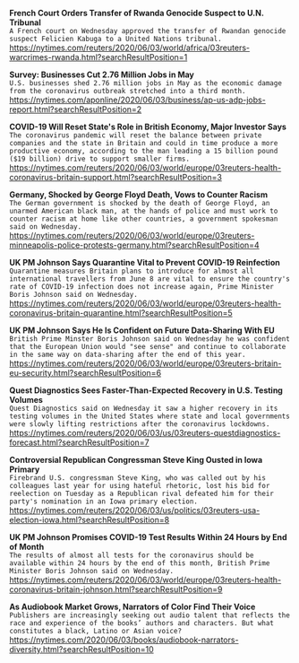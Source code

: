 **French Court Orders Transfer of Rwanda Genocide Suspect to U.N. Tribunal**\
`A French court on Wednesday approved the transfer of Rwandan genocide suspect Felicien Kabuga to a United Nations tribunal. `\
https://nytimes.com/reuters/2020/06/03/world/africa/03reuters-warcrimes-rwanda.html?searchResultPosition=1

**Survey: Businesses Cut 2.76 Million Jobs in May**\
`U.S. businesses shed 2.76 million jobs in May as the economic damage from the coronavirus outbreak stretched into a third month.`\
https://nytimes.com/aponline/2020/06/03/business/ap-us-adp-jobs-report.html?searchResultPosition=2

**COVID-19 Will Reset State's Role in British Economy, Major Investor Says**\
`The coronavirus pandemic will reset the balance between private companies and the state in Britain and could in time produce a more productive economy, according to the man leading a 15 billion pound ($19 billion) drive to support smaller firms. `\
https://nytimes.com/reuters/2020/06/03/world/europe/03reuters-health-coronavirus-britain-support.html?searchResultPosition=3

**Germany, Shocked by George Floyd Death, Vows to Counter Racism**\
`The German government is shocked by the death of George Floyd, an unarmed American black man, at the hands of police and must work to counter racism at home like other countries, a government spokesman said on Wednesday.`\
https://nytimes.com/reuters/2020/06/03/world/europe/03reuters-minneapolis-police-protests-germany.html?searchResultPosition=4

**UK PM Johnson Says Quarantine Vital to Prevent COVID-19 Reinfection**\
`Quarantine measures Britain plans to introduce for almost all international travellers from June 8 are vital to ensure the country's rate of COVID-19 infection does not increase again, Prime Minister Boris Johnson said on Wednesday.`\
https://nytimes.com/reuters/2020/06/03/world/europe/03reuters-health-coronavirus-britain-quarantine.html?searchResultPosition=5

**UK PM Johnson Says He Is Confident on Future Data-Sharing With EU**\
`British Prime Minster Boris Johnson said on Wednesday he was confident that the European Union would "see sense" and continue to collaborate in the same way on data-sharing after the end of this year.`\
https://nytimes.com/reuters/2020/06/03/world/europe/03reuters-britain-eu-security.html?searchResultPosition=6

**Quest Diagnostics Sees Faster-Than-Expected Recovery in U.S. Testing Volumes**\
`Quest Diagnostics said on Wednesday it saw a higher recovery in its testing volumes in the United States where state and local governments were slowly lifting restrictions after the coronavirus lockdowns.`\
https://nytimes.com/reuters/2020/06/03/us/03reuters-questdiagnostics-forecast.html?searchResultPosition=7

**Controversial Republican Congressman Steve King Ousted in Iowa Primary**\
`Firebrand U.S. congressman Steve King, who was called out by his colleagues last year for using hateful rhetoric, lost his bid for reelection on Tuesday as a Republican rival defeated him for their party's nomination in an Iowa primary election.`\
https://nytimes.com/reuters/2020/06/03/us/politics/03reuters-usa-election-iowa.html?searchResultPosition=8

**UK PM Johnson Promises COVID-19 Test Results Within 24 Hours by End of Month**\
`The results of almost all tests for the coronavirus should be available within 24 hours by the end of this month, British Prime Minister Boris Johnson said on Wednesday.`\
https://nytimes.com/reuters/2020/06/03/world/europe/03reuters-health-coronavirus-britain-johnson.html?searchResultPosition=9

**As Audiobook Market Grows, Narrators of Color Find Their Voice**\
`Publishers are increasingly seeking out audio talent that reflects the race and experience of the books’ authors and characters. But what constitutes a black, Latino or Asian voice?`\
https://nytimes.com/2020/06/03/books/audiobook-narrators-diversity.html?searchResultPosition=10

